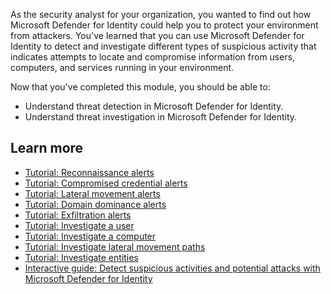 As the security analyst for your organization, you wanted to find out how Microsoft Defender for Identity could help you to protect your environment from attackers. You've learned that you can use Microsoft Defender for Identity to detect and investigate different types of suspicious activity that indicates attempts to locate and compromise information from users, computers, and services running in your environment.

Now that you've completed this module, you should be able to:

- Understand threat detection in Microsoft Defender for Identity.
- Understand threat investigation in Microsoft Defender for Identity.

## Learn more

- [Tutorial: Reconnaissance alerts](/defender-for-identity/reconnaissance-alerts)
- [Tutorial: Compromised credential alerts](/defender-for-identity/compromised-credentials-alerts)
- [Tutorial: Lateral movement alerts](/defender-for-identity/lateral-movement-alerts)
- [Tutorial: Domain dominance alerts](/defender-for-identity/domain-dominance-alerts)
- [Tutorial: Exfiltration alerts](/defender-for-identity/exfiltration-alerts)
- [Tutorial: Investigate a user](/defender-for-identity/investigate-a-user)
- [Tutorial: Investigate a computer](/defender-for-identity/investigate-a-computer)
- [Tutorial: Investigate lateral movement paths](/defender-for-identity/investigate-lateral-movement-path)
- [Tutorial: Investigate entities](/defender-for-identity/investigate-entity)
- [Interactive guide: Detect suspicious activities and potential attacks with Microsoft Defender for Identity](https://aka.ms/MSDefenderforIdentity-IG)
